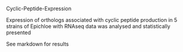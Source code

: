 Cyclic-Peptide-Expression

Expression of orthologs associated with cyclic peptide production in 5 strains of Epichloe with RNAseq data was analysed and statistically presented

See markdown for results

